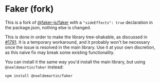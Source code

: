 # Faker (fork)

This is a fork of [@faker-js/faker](https://github.com/faker-js/faker) with a `"sideEffects": true` declaration in the package.json, nothing else is changed.

This is done in order to make the library tree-shakable, as discussed in [#1791](https://github.com/faker-js/faker/issues/1791). It is a temporary workaround, and it probably won't be necessary once the issue is resolved in the main library. Use it at your own discretion, as this naive fix may break some existing functionality.

You can install it the same way you'd install the main library, but using `@noeldemartin/faker` instead:

```sh
npm install @noeldemartin/faker
```
